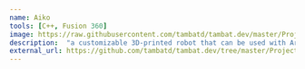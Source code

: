 ```yaml
---
name: Aiko
tools: [C++, Fusion 360]
image: https://raw.githubusercontent.com/tambatd/tambat.dev/master/Projects/Fighting%20Robots/Robot/IMG_20180628_182455.jpg
description:  "a customizable 3D-printed robot that can be used with Arduino or Lego’s platform" - Tom's Hardware
external_url: https://github.com/tambatd/tambat.dev/tree/master/Projects/Fighting%20Robots
---
```

